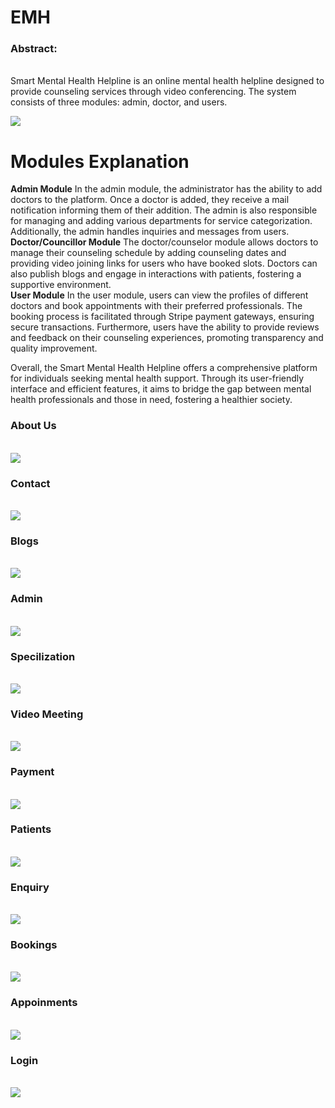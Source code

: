 # EMH
<h3>Abstract:</h3><br>
Smart Mental Health Helpline is an online mental health helpline designed to provide counseling services through video conferencing. The system consists of three modules: admin, doctor, and users.<br>

<img src="screenshots/Home.jpg"><br>
<h1>Modules Explanation</h1>
<b>Admin Module</b>
In the admin module, the administrator has the ability to add doctors to the platform. Once a doctor is added, they receive a mail notification informing them of their addition. The admin is also responsible for managing and adding various departments for service categorization. Additionally, the admin handles inquiries and messages from users.<br>
<b>Doctor/Councillor Module</b>
The doctor/counselor module allows doctors to manage their counseling schedule by adding counseling dates and providing video joining links for users who have booked slots. Doctors can also publish blogs and engage in interactions with patients, fostering a supportive environment.<br>
<b>User Module</b>
In the user module, users can view the profiles of different doctors and book appointments with their preferred professionals. The booking process is facilitated through Stripe payment gateways, ensuring secure transactions. Furthermore, users have the ability to provide reviews and feedback on their counseling experiences, promoting transparency and quality improvement.<br>

Overall, the Smart Mental Health Helpline offers a comprehensive platform for individuals seeking mental health support. Through its user-friendly interface and efficient features, it aims to bridge the gap between mental health professionals and those in need, fostering a healthier society.<br>
<h3>About Us</h3><br>
<img src="screenshots/aboutus.jpg"><br>
 <h3>Contact</h3><br>
<img src="screenshots/contact.jpg"><br>
 <h3>Blogs</h3><br>
<img src="screenshots/blogs.jpg"><br>
 <h3>Admin</h3><br>
<img src="screenshots/admin.jpg"><br>
 <h3>Specilization</h3><br>
<img src="screenshots/specilisation.jpg"><br>
 <h3>Video Meeting</h3><br>
<img src="screenshots/videomeet.jpg"><br>
 <h3>Payment</h3><br>
<img src="screenshots/payment.jpg"><br>
 <h3>Patients</h3><br>
<img src="screenshots/patients.jpg"><br>
 <h3>Enquiry</h3><br>
<img src="screenshots/enquiry.jpg"><br>
 <h3>Bookings</h3><br>
<img src="screenshots/bookings.jpg"><br>
 <h3>Appoinments</h3><br>
<img src="screenshots/appoinment.jpg"><br>
 <h3>Login</h3><br>
<img src="screenshots/login.jpg"><br>

